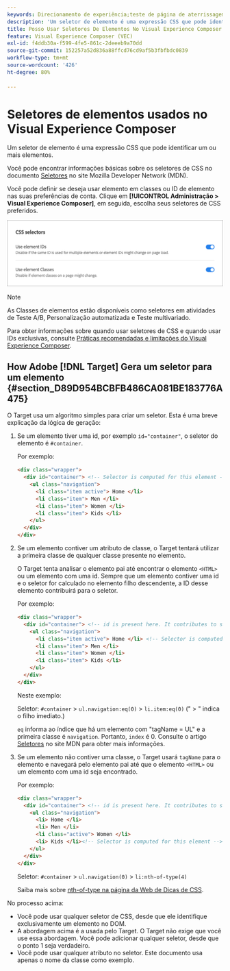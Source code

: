 ```yaml
---
keywords: Direcionamento de experiência;teste de página de aterrissagem
description: 'Um seletor de elemento é uma expressão CSS que pode identificar um ou mais elementos. Saiba como usar seletores de elementos no Adobe [!DNL Target] Visual Experience Composer (VEC). '
title: Posso Usar Seletores De Elementos No Visual Experience Composer (VEC)?
feature: Visual Experience Composer (VEC)
exl-id: f4ddb30a-f599-4fe5-861c-2deeeb9a70dd
source-git-commit: 152257a52d836a88ffcd76cd9af5b3fbfbdc0839
workflow-type: tm+mt
source-wordcount: '426'
ht-degree: 80%

---
```


# Seletores de elementos usados no Visual Experience Composer

Um seletor de elemento é uma expressão CSS que pode identificar um ou mais elementos.

Você pode encontrar informações básicas sobre os seletores de CSS no documento [Seletores](https://developer.mozilla.org/en-US/docs/Web/Guide/CSS/Getting_started/Selectors) no site Mozilla Developer Network (MDN).

Você pode definir se deseja usar elemento em classes ou ID de elemento nas suas preferências de conta. Clique em **[!UICONTROL Administração > Visual Experience Composer]**, em seguida, escolha seus seletores de CSS preferidos.

![](assets/css_selectors.png)

>[!NOTE]
>
>As Classes de elementos estão disponíveis como seletores em atividades de Teste A/B, Personalização automatizada e Teste multivariado.

Para obter informações sobre quando usar seletores de CSS e quando usar IDs exclusivas, consulte [Práticas recomendadas e limitações do Visual Experience Composer](/help/main/c-experiences/c-visual-experience-composer/experience-composer-best-practices.md#concept_E284B3F704C04406B174D9050A2528A6).

## How Adobe [!DNL Target] Gera um seletor para um elemento {#section_D89D954BCBFB486CA081BE183776A475}

O Target usa um algoritmo simples para criar um seletor. Esta é uma breve explicação da lógica de geração:

1. Se um elemento tiver uma id, por exemplo `id="container"`, o seletor do elemento é `#container`.

   Por exemplo:

   ```html
   <div class="wrapper">
     <div id="container"> <!-- Selector is computed for this element -->
       <ul class="navigation">
         <li class="item active"> Home </li>
         <li class="item"> Men </li>
         <li class="item"> Women </li>
         <li class="item"> Kids </li>
       </ul>
     </div>
   </div>
   ```

1. Se um elemento contiver um atributo de classe, o Target tentará utilizar a primeira classe de qualquer classe presente no elemento.

   O Target tenta analisar o elemento pai até encontrar o elemento `<HTML>` ou um elemento com uma id. Sempre que um elemento contiver uma id e o seletor for calculado no elemento filho descendente, a ID desse elemento contribuirá para o seletor.

   Por exemplo:

   ```html
   <div class="wrapper">
     <div id="container"> <!-- id is present here. It contributes to selector -->
       <ul class="navigation">
         <li class="item active"> Home </li> <!-- Selector is computed for this element -->
         <li class="item"> Men </li>
         <li class="item"> Women </li>
         <li class="item"> Kids </li>
       </ul>
     </div>
   </div>
   ```

   Neste exemplo:

   Seletor: `#container` > `ul.navigation:eq(0)` > `li.item:eq(0)` (&quot; > &quot; indica o filho imediato.)

   `eq` informa ao índice que há um elemento com &quot;tagName = UL&quot; e a primeira classe é `navigation`. Portanto, `index` é 0. Consulte o artigo [Seletores](https://developer.mozilla.org/en-US/docs/Web/Guide/CSS/Getting_started/Selectors) no site MDN para obter mais informações.

1. Se um elemento não contiver uma classe, o Target usará `tagName` para o elemento e navegará pelo elemento pai até que o elemento `<HTML>` ou um elemento com uma id seja encontrado.

   Por exemplo:

   ```html
   <div class="wrapper">
     <div id="container"> <!-- id is present here. It contributes to selector -->
       <ul class="navigation">
         <li> Home </li>
         <li> Men </li>
         <li class="active"> Women </li>
         <li> Kids </li><!-- Selector is computed for this element -->
       </ul>
     </div>
   </div>
   ```

   Seletor: `#container` > `ul.navigation(0)` > `li:nth-of-type(4)`

   Saiba mais sobre [nth-of-type na página da Web de Dicas de CSS](https://css-tricks.com/almanac/selectors/n/nth-of-type/).

No processo acima:

* Você pode usar qualquer seletor de CSS, desde que ele identifique exclusivamente um elemento no DOM.
* A abordagem acima é a usada pelo Target. O Target não exige que você use essa abordagem. Você pode adicionar qualquer seletor, desde que o ponto 1 seja verdadeiro.
* Você pode usar qualquer atributo no seletor. Este documento usa apenas o nome da classe como exemplo.

